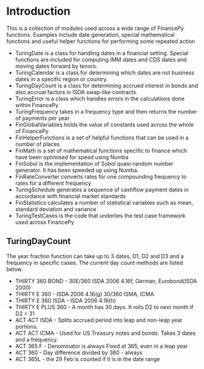 # Introduction 

This is a collection of modules used across a wide range of FinancePy functions. Examples include date generation, special mathematical functions and useful helper functions for performing some repeated action

* TuringDate is a class for handling dates in a financial setting. Special functions are included for computing IMM dates and CDS dates and moving dates forward by tenors.
* TuringCalendar is a class for determining which dates are not business dates in a specific region or country.
* TuringDayCount is a class for determining accrued interest in bonds and also accrual factors in ISDA swap-like contracts.
* TuringError is a class which handles errors in the calculations done within FinancePy
* TuringFrequency takes in a frequency type and then returns the number of payments per year
* FinGlobalVariables holds the value of constants used across the whole of FinancePy
* FinHelperFunctions is a set of helpful functions that can be used in a number of places
* FinMath is a set of mathematical functions specific to finance which have been optimised for speed using Numba
* FinSobol is the implementation of Sobol quasi-random number generator. It has been speeded up using Numba.
* FinRateConverter converts rates for one compounding frequency to rates for a different frequency
* TuringSchedule generates a sequence of cashflow payment dates in accordance with financial market standards
* FinStatistics calculates a number of statistical variables such as mean, standard deviation and variance
* TuringTestCases is the code that underlies the test case framework used across FinancePy

## TuringDayCount

The year fraction function can take up to 3 dates, D1, D2 and D3 and a frequency in specific cases. The current day count methods are listed below.

* THIRTY 360 BOND - 30E/360 ISDA 2006 4.16f, German, Eurobond(ISDA 2000)
* THIRTY E 360 - ISDA 2006 4.16(g) 30/360 ISMA, ICMA
* THIRTY E 360 ISDA - ISDA 2006 4.16(h)
* THIRTY E PLUS 360 - A month has 30 days. It rolls D2 to next month if D2 = 31
* ACT ACT ISDA - Splits accrued period into leap and non-leap year portions.
* ACT ACT ICMA - Used for US Treasury notes and bonds. Takes 3 dates and a frequency.
* ACT 365 F - Denominator is always Fixed at 365, even in a leap year
* ACT 360 - Day difference divided by 360 - always
* ACT 365L - the 29 Feb is counted if it is in the date range

